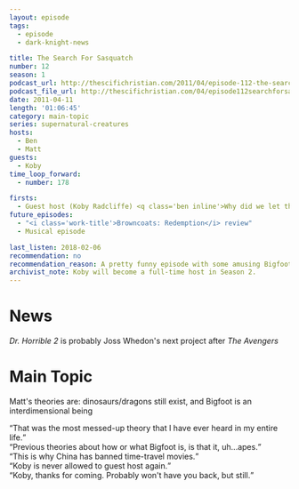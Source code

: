 ```yaml
---
layout: episode
tags:
  - episode
  - dark-knight-news 

title: The Search For Sasquatch
number: 12
season: 1
podcast_url: http://thescifichristian.com/2011/04/episode-112-the-search-for-sasquatch/
podcast_file_url: http://thescifichristian.com/04/episode112searchforsasquatch.mp3
date: 2011-04-11
length: '01:06:45'
category: main-topic
series: supernatural-creatures
hosts:
  - Ben
  - Matt
guests:
  - Koby
time_loop_forward: 
  - number: 178

firsts: 
  - Guest host (Koby Radcliffe) <q class='ben inline'>Why did we let this guy be the first guest host?</q>
future_episodes: 
  - "<i class='work-title'>Browncoats: Redemption</i> review"
  - Musical episode

last_listen: 2018-02-06
recommendation: no
recommendation_reason: A pretty funny episode with some amusing Bigfoot theories, but no.
archivist_note: Koby will become a full-time host in Season 2.
---
```

# News
<i class="work-title">Dr. Horrible 2</i> is probably Joss Whedon's next project after <i class="work-title">The Avengers</i>



# Main Topic
Matt's theories are: dinosaurs/dragons still exist, and Bigfoot is an interdimensional being

<div class="quote">
  <q class="ben">That was the most messed-up theory that I have ever heard in my entire life.</q>
</div>

<div class="quote">
  <q class="koby">Previous theories about how or what Bigfoot is, is that it, uh...apes.</q>
</div>

<div class="quote">
  <q class="ben">This is why China has banned time-travel movies.</q>
</div>

<div class="quote">
  <q class="ben">Koby is never allowed to guest host again.</q>
</div>

<div class="quote">
  <q class="matt">Koby, thanks for coming. Probably won't have you back, but still.</q>
</div>